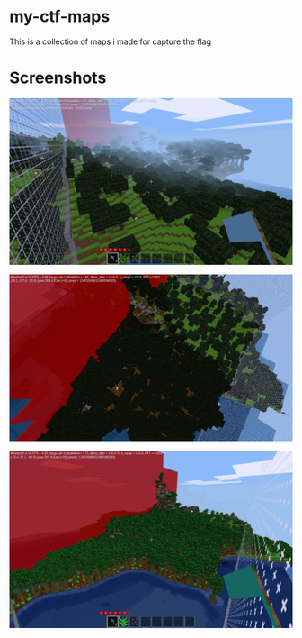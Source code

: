 # my-ctf-maps
This is a collection of maps i made for capture the flag

# Screenshots

![screenshot1](https://raw.githubusercontent.com/mrowlbio/my-ctf-maps/master/pictures/FJ.png)

![screenshot2](https://raw.githubusercontent.com/mrowlbio/my-ctf-maps/master/pictures/FJ2.png)

![screenshot3](https://raw.githubusercontent.com/mrowlbio/my-ctf-maps/master/pictures/floatingjungle.png)
